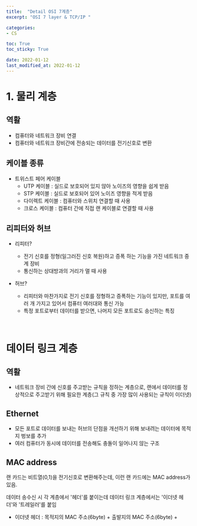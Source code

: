 ```yaml
---
title:  "Detail OSI 7계층"
excerpt: "OSI 7 layer & TCP/IP "

categories:
- CS

toc: True
toc_sticky: True

date: 2022-01-12
last_modified_at: 2022-01-12
---
```


# 1. 물리 계층

## 역활

- 컴퓨터와 네트워크 장비 연결
- 컴퓨터와 네트워크 장비간에 전송되는 데이터를 전기신호로 변환

## 케이블 종류

- 트위스트 페어 케이블
  - UTP 케이블 : 실드로 보호되어 있지 않아 노이즈의 영향을 쉽게 받음
  - STP 케이블 : 실드로 보호되어 있어 노이즈 영향을 적게 받음
  - 다이렉트 케이블 : 컴퓨터와 스위치 연결할 때 사용
  - 크로스 케이블 : 컴퓨터 간에 직접 랜 케이블로 연결할 때 사용

## 리피터와 허브

- 리피터?
  - 전기 신호를 정형(일그러진 신호 복원)하고 증폭 하는 기능을 가진 네트워크 중계 장비
  - 통신하는 상대방과의 거리가 멀 때 사용

- 허브?
  - 리피터와 마찬가지로 전기 신호를 정형하고 증폭하는 기능이 있지만, 포트를 여러 개 가지고 있어서 컴퓨터 여러대와 통신 가능
  - 특정 포트로부터 데이터를 받으면, 나머지 모든 포트로도 송신하는 특징

<br>

# 데이터 링크 계층

## 역활

- 네트워크 장비 간에 신호를 주고받는 규칙을 정하는 계층으로, 랜에서 데이터를 정상적으로 주고받기 위해 필요한 계층(그 규칙 중 가장 많이 사용되는 규칙이 이더넷)

## Ethernet

- 모든 포트로 데이터를 보내는 허브의 단점을 개선하기 위해 보내려는 데이터에 목적지 벙보를 추가
- 여러 컴퓨터가 동시에 데이터를 전송해도 충돌이 일어나지 않는 구조

## MAC address

랜 카드는 비트열(0,1)을 전기신호로 변환해주는데, 이런 랜 카드에는 MAC address가 있음.

데이터 송수신 시 각 계층에서 '헤더'를 붙이는데 데이터 링크 계층에서는 '이더넷 헤더'와 '트레일러'를 붙임

- 이더넷 헤더 : 목적지의 MAC 주소(6byte) + 출발지의 MAC 주소(6byte) + 